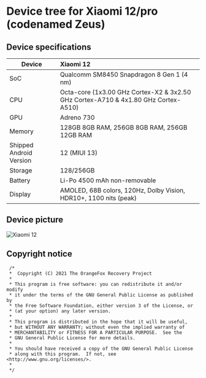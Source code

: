 # Device tree for Xiaomi 12/pro (codenamed Zeus)


## Device specifications

| Device                  | Xiaomi 12                                                |
| ----------------------- | :---------------------------------------------------------- |
| SoC     		  | Qualcomm SM8450 Snapdragon 8 Gen 1 (4 nm)                            |
| CPU     		  | Octa-core (1x3.00 GHz Cortex-X2 & 3x2.50 GHz Cortex-A710 & 4x1.80 GHz Cortex-A510)|
| GPU     		  | Adreno 730                                               |
| Memory                  |  128GB 8GB RAM, 256GB 8GB RAM, 256GB 12GB RAM                                   |
| Shipped Android Version | 12 (MIUI 13)                                                |
| Storage                 | 128/256GB                                                   |                                                |
| Battery 		  | Li-Po 4500 mAh non-removable                               |
| Display 		  | AMOLED, 68B colors, 120Hz, Dolby Vision, HDR10+, 1100 nits (peak) |

## Device picture

![Xiaomi 12](https://fdn2.gsmarena.com/vv/pics/xiaomi/xiaomi-12-1.jpg "Xiaomi 12")

## Copyright notice
 ```
  /*
  *  Copyright (C) 2021 The OrangeFox Recovery Project
  *
  * This program is free software: you can redistribute it and/or modify
  * it under the terms of the GNU General Public License as published by
  * the Free Software Foundation, either version 3 of the License, or
  * (at your option) any later version.
  *
  * This program is distributed in the hope that it will be useful,
  * but WITHOUT ANY WARRANTY; without even the implied warranty of
  * MERCHANTABILITY or FITNESS FOR A PARTICULAR PURPOSE.  See the
  * GNU General Public License for more details.
  *
  * You should have received a copy of the GNU General Public License
  * along with this program.  If not, see <http://www.gnu.org/licenses/>.
  *
  */
  ```
